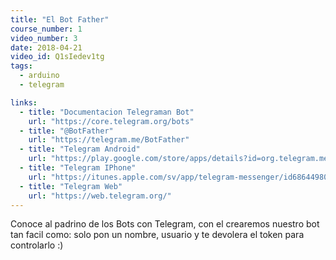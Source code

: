 ```yaml
---
title: "El Bot Father"
course_number: 1
video_number: 3
date: 2018-04-21
video_id: Q1sIedev1tg
tags:
  - arduino
  - telegram

links:
  - title: "Documentacion Telegraman Bot"
    url: "https://core.telegram.org/bots"
  - title: "@BotFather"
    url: "https://telegram.me/BotFather"
  - title: "Telegram Android"
    url: "https://play.google.com/store/apps/details?id=org.telegram.messenger&hl=es"
  - title: "Telegram IPhone"
    url: "https://itunes.apple.com/sv/app/telegram-messenger/id686449807?mt=8"
  - title: "Telegram Web"
    url: "https://web.telegram.org/"
---
```


Conoce al padrino de los Bots con Telegram, con el crearemos nuestro bot tan facil como: solo pon un nombre, usuario y te devolera el token para controlarlo :)
